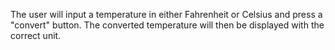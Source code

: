 The user will input a temperature in either Fahrenheit or Celsius and press a "convert" button. The converted temperature will then be displayed with the correct unit.
